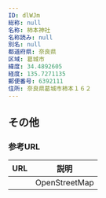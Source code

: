 ```yaml
---
ID: dlWJm
総称: null
名称: 柿本神社
名称読み: null
別名: null
都道府県: 奈良県
区域: 葛城市
緯度: 34.4892605
経度: 135.7271135
郵便番号: 6392111
住所: 奈良県葛城市柿本１６２
---
```


## その他

### 参考URL

| URL | 説明          |
| --- | ------------- |
|     | OpenStreetMap |
